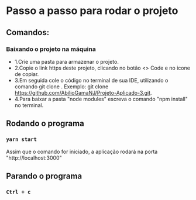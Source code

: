 # Passo a passo para rodar o projeto


## Comandos:

### Baixando o projeto na máquina

- 1.Crie uma pasta para armazenar o projeto.&nbsp;
- 2.Copie o link https deste projeto, clicando no botão <> Code e no icone de copiar.&nbsp;
- 3.Em seguida cole o código no terminal de sua IDE, utilizando o comando git clone <link copiado>. Exemplo: git clone https://github.com/AbilioGamaNJ/Projeto-Aplicado-3.git.&nbsp;
- 4.Para baixar a pasta "node modules" escreva o comando "npm install" no terminal.&nbsp;

## Rodando o programa

### `yarn start`

Assim que o comando for iniciado, a aplicação rodará na porta "http://localhost:3000"

## Parando o programa

### `Ctrl + c`


